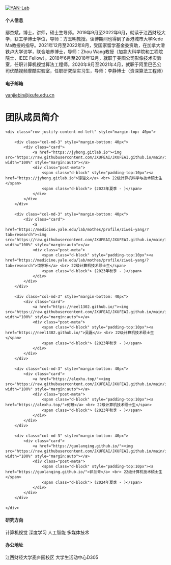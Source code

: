 

[![YAN-Lab](https://img.shields.io/badge/jxufeai-github-blue?logo=github)](https://github.com/jxufeai)

#### 个人信息
鄢杰斌，博士，讲师，硕士生导师。2019年9月至2022年6月，就读于江西财经大学，获工学博士学位，导师：方玉明教授。读博期间也得到了香港城市大学Kede Ma教授的指导。2021年12月至2022年8月，受国家留学基金委资助，在加拿大滑铁卢大学访学，联合培养博士，导师：Zhou Wang教授（加拿大科学院和工程院院士，IEEE Fellow）。2018年6月至2018年12月，就职于美图公司影像技术实验室，任职计算机视觉算法工程师。2020年9月至2021年4月，就职于阿里巴巴公司优酷视频摩酷实验室，任职研究型实习生，导师：李静博士（资深算法工程师）

#### 电子邮箱
yanjiebin@jxufe.edu.cn 

# 团队成员简介

<div class="col-lg-12" id="people">
   

    <div class="row justify-content-md-left" style="margin-top: 40px">

        <div class="col-md-3" style="margin-bottom: 40px">
            <div class="card">
                <a href="https://jyhong.gitlab.io"><img src="https://raw.githubusercontent.com/JXUFEAI/JXUFEAI.github.io/main/images/TZW.jpg" width="100%" style="margin:auto"></a>
                <div class="post-meta">
                    <span class="d-block" style="padding-top:10px"><a href="https://jyhong.gitlab.io">谭湽文</a> <br> 22级计算机科学与技术硕士生</span>
                    <span class="d-block"> (2023年夏季 - )</span>
                </div>
            </div>
        </div>

        <div class="col-md-3" style="margin-bottom: 40px">
            <div class="card">
                <a href="https://medicine.yale.edu/lab/mothes/profile/ziwei-yang/?tab=research"><img src="https://raw.githubusercontent.com/JXUFEAI/JXUFEAI.github.io/main/images/RJL.png" width="100%" style="margin:auto"></a>
                <div class="post-meta">
                    <span class="d-block" style="padding-top:10px"><a href="https://medicine.yale.edu/lab/mothes/profile/ziwei-yang/?tab=research">饶家乐</a> <br> 22级计算机技术硕士生</span>
                    <span class="d-block"> (2023年秋季 - )</span>
                </div>
            </div>
        </div>

        <div class="col-md-3" style="margin-bottom: 40px">
            <div class="card">
                <a href="https://neel1302.github.io/"><img src="https://raw.githubusercontent.com/JXUFEAI/JXUFEAI.github.io/main/images/Neel.png" width="100%" style="margin:auto"></a>
                <div class="post-meta">
                    <span class="d-block" style="padding-top:10px"><a href="https://neel1302.github.io/">吴磊</a> <br> 22级计算机技术硕士生</span>
                    <span class="d-block"> (2023年秋季 - )</span>
                </div>
            </div>
        </div>

        <div class="col-md-3" style="margin-bottom: 40px">
            <div class="card">
                <a href="https://alexhu.top/"><img src="https://raw.githubusercontent.com/JXUFEAI/JXUFEAI.github.io/main/images/Hezhen.jpg" width="100%" style="margin:auto"></a>
                <div class="post-meta">
                    <span class="d-block" style="padding-top:10px"><a href="https://alexhu.top/">何臻</a> <br> 22级计算机技术硕士生</span>
                    <span class="d-block"> (2023年秋季 - )</span>
                </div>
            </div>
        </div>

        <div class="col-md-3" style="margin-bottom: 40px">
            <div class="card">
                <a href="https://guolanqing.github.io/"><img src="https://raw.githubusercontent.com/JXUFEAI/JXUFEAI.github.io/main/images/Lanqing.png" width="100%" style="margin:auto"></a>
                <div class="post-meta">
                    <span class="d-block" style="padding-top:10px"><a href="https://guolanqing.github.io/">郭兰青</a> <br> 22级计算机技术硕士生</span>
                    <span class="d-block"> (2024年夏季 - )</span>
                </div>
            </div>
        </div>

    </div>
</div>




#### 研究方向
计算机视觉 深度学习 人工智能 多媒体技术

#### 办公地址
江西财经大学麦庐园校区 大学生活动中心D305 

